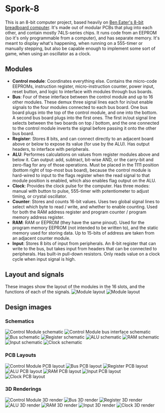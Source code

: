 # Spork-8

This is an 8-bit computer project, based heavily on [Ben Eater's 8-bit breadboard computer](https://eater.net/8bit). It's made out of modular PCBs that plug into each other, and contain mostly 74LS-series chips. It runs code from an EEPROM (so it's only programmable from a computer), and has separate memory. It's meant to display what's happening, when running on a 555-timer or manually stepping, but also be capable enough to implement some sort of game, when using an oscillator as a clock.

## Modules
 * **Control module**: Coordinates everything else. Contains the micro-code EEPROMs, instruction register, micro-instruction counter, power input, reset button, and logic to interface with modules through bus boards.
 * **Bus**: Four of these interface between the control module and up to 16 other modules. These demux three signal lines each for in/out enable signals to the four modules connected to each bus board. One bus board plugs into the top of the control module, and one into the bottom. A second bus board plugs into the first ones. The first in/out signal line selects between the two boards on top / bottom, and the one connected to the control module inverts the signal before passing it onto the other bus board.
 * **Register**: Stores 8 bits, and can connect directly to an adjacent board above or below to expose its value (for use by the ALU). Has output headers, to interface with peripherals.
 * **ALU**: Performes calculations on values from register modules above and below it. Can output: add, subtract, bit-wise AND, or the carry-bit and zero-flag for any of those operations. Must be placed in the 1111 position (bottom right of top-most bus board), because the control module is hard-wired to input to the flags register when the read signal to that module position is enabled, which also enables flag output on the ALU.
 * **Clock**: Provides the clock pulse for the computer. Has three modes: manual with button to pulse, 555-timer with potentiometer to adjust timing, or crystal oscillator.
 * **Counter**: Stores and counts 16-bit values. Uses two global signal lines to select which byte to read / write, and whether to enable counting. Used for both the RAM address register and program counter / program memory address register.
 * **RAM**: RAM or EEPROM (they have the same pinout). Used for the program memory EEPROM (not intended to be written to), and the static memory used for storing data. Up to 15-bits of address are taken from an adjacent counter module.
 * **Input**: Stores 8 bits of input from peripherals. An 8-bit register that can write to the bus, but takes input from headers that can be connected to peripherals. Has built-in pull-down resistors. Only reads value on a clock cycle when input signal is high.
 
## Layout and signals
These images show the layout of the modules in the 16 slots, and the functions of each of the signals.
![Module layout](Images/module-layout.png)
![Module layout](Images/signal-functions.png)

## Design images
### Schematics
![Control Module schematic](Images/control-module-sch.png)
![Control Module bus interface schematic](Images/control-module-bus-interface-sch.png)
![Bus schematic](Images/bus-sch.png)
![Register schematic](Images/register-sch.png)
![ALU schematic](Images/alu-sch.png)
![RAM schematic](Images/ram-sch.png)
![Input schematic](Images/input-sch.png)
![Clock schematic](Images/clock-sch.png)

### PCB Layouts
![Control Module PCB layout](Images/control-module-pcb.png)
![Bus PCB layout](Images/bus-pcb.png)
![Register PCB layout](Images/register-pcb.png)
![ALU PCB layout](Images/alu-pcb.png)
![RAM PCB layout](Images/ram-pcb.png)
![Input PCB layout](Images/input-pcb.png)
![Clock PCB layout](Images/clock-pcb.png)

### 3D Renderings
![Control Module 3D render](Images/control-module-3d.png)
![Bus 3D render](Images/bus-3d.png)
![Register 3D render](Images/register-3d.png)
![ALU 3D render](Images/alu-3d.png)
![RAM 3D render](Images/ram-3d.png)
![Input 3D render](Images/input-3d.png)
![Clock 3D render](Images/clock-3d.png)